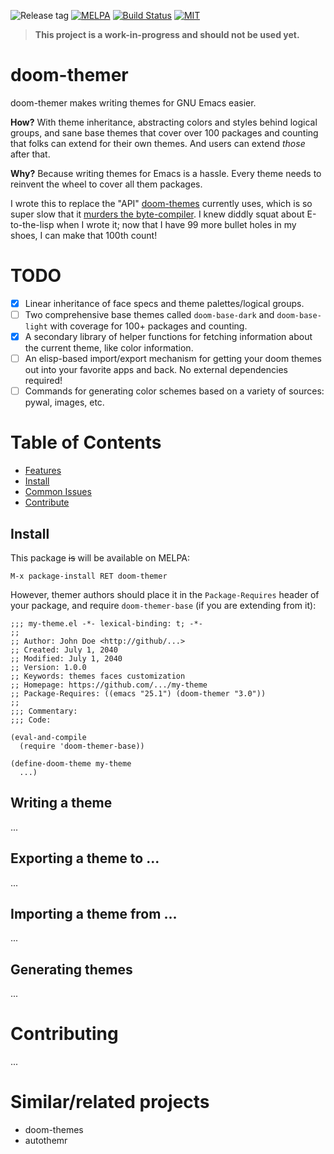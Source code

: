 ![Release tag](https://img.shields.io/github/tag/hlissner/emacs-doom-themer.svg?label=release&style=flat-square)
[![MELPA](http://melpa.org/packages/doom-themer-badge.svg?style=flat-square)](http://melpa.org/#/doom-themer)
[![Build Status](https://travis-ci.org/hlissner/emacs-doom-themer.svg?branch=master&style=flat-square)](https://travis-ci.org/hlissner/emacs-doom-themer)
[![MIT](https://img.shields.io/badge/license-MIT-green.svg?style=flat-square)](./LICENSE)

> **This project is a work-in-progress and should not be used yet.**

# doom-themer

doom-themer makes writing themes for GNU Emacs easier.

**How?** With theme inheritance, abstracting colors and styles behind logical
groups, and sane base themes that cover over 100 packages and counting that
folks can extend for their own themes. And users can extend *those* after that.

**Why?** Because writing themes for Emacs is a hassle. Every theme needs to
reinvent the wheel to cover all them packages. 

I wrote this to replace the "API" [doom-themes] currently uses, which is so
super slow that it [murders the byte-compiler][poor-byte-compiler]. I knew
diddly squat about E-to-the-lisp when I wrote it; now that I have 99 more bullet
holes in my shoes, I can make that 100th count!

# TODO

+ [X] Linear inheritance of face specs and theme palettes/logical groups.
+ [ ] Two comprehensive base themes called `doom-base-dark` and
  `doom-base-light` with coverage for 100+ packages and counting.
+ [X] A secondary library of helper functions for fetching information about the
  current theme, like color information.
+ [ ] An elisp-based import/export mechanism for getting your doom themes out
  into your favorite apps and back. No external dependencies required!
+ [ ] Commands for generating color schemes based on a variety of sources:
  pywal, images, etc.

# Table of Contents

- [Features](#features)
- [Install](#install)
- [Common Issues](#common-issues)
- [Contribute](#contribute)

## Install

This package ~~is~~ will be available on MELPA:

`M-x package-install RET doom-themer`

However, themer authors should place it in the `Package-Requires` header of your
package, and require `doom-themer-base` (if you are extending from it):

```emacs-lisp
;;; my-theme.el -*- lexical-binding: t; -*-
;;
;; Author: John Doe <http://github/...>
;; Created: July 1, 2040
;; Modified: July 1, 2040
;; Version: 1.0.0
;; Keywords: themes faces customization
;; Homepage: https://github.com/.../my-theme
;; Package-Requires: ((emacs "25.1") (doom-themer "3.0"))
;;
;;; Commentary:
;;; Code:

(eval-and-compile
  (require 'doom-themer-base))
  
(define-doom-theme my-theme
  ...)
```

## Writing a theme

...


## Exporting a theme to ...

...


## Importing a theme from ...

...

## Generating themes

...

# Contributing

...

# Similar/related projects

- doom-themes
- autothemr


[doom-themes]: https://github.com/hlissner/emacs-doom-themes
[poor-byte-compiler]: https://github.com/hlissner/emacs-doom-themes/issues/314
